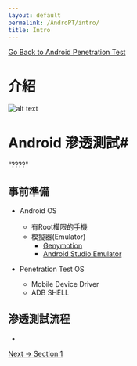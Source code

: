 ```yaml
---
layout: default
permalink: /AndroPT/intro/
title: Intro
---
```

[Go Back to Android Penetration Test](https://liuelves.github.io/AndroPT/)

# 介紹 #

![alt text]( "Cube")

# Android 滲透測試#

“????"

## 事前準備 ##

* Android OS	
	* 有Root權限的手機
	* 模擬器(Emulator)
		* [Genymotion](https://www.genymotion.com/)
		* [Android Studio Emulator](https://developer.android.com/studio/run/emulator.html)
	
* Penetration Test OS
	* Mobile Device Driver
	* ADB SHELL

## 滲透測試流程 ##

* 

[1]: https://en.wikipedia.org/wiki/Penetration_test

[Next -> Section 1](https://liuelves.github.io/AndroPT/section1)

